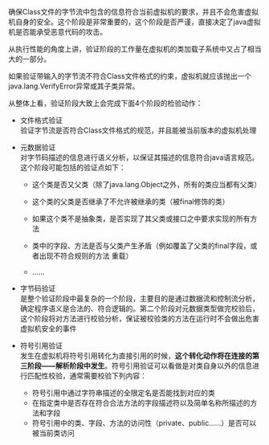 确保Class文件的字节流中包含的信息符合当前虚拟机的要求，并且不会危害虚拟机自身的安全。这个阶段是非常重要的，这个阶段是否严谨，直接决定了java虚拟机是否能承受恶意代码的攻击。

从执行性能的角度上讲，验证阶段的工作量在虚拟机的类加载子系统中又占了相当大的一部分。

如果验证带输入的字节流不符合Class文件格式的约束，虚拟机就应该抛出一个java.lang.VerifyError异常或其子类异常。

从整体上看，验证阶段大致上会完成下面4个阶段的检验动作：

* 文件格式验证  
  验证字节流是否符合Class文件格式的规范，并且能被当前版本的虚拟机处理

* 元数据验证  
  对字节码描述的信息进行语义分析，以保证其描述的信息符合java语言规范。这个阶段可能包括的验证点如下：

  * 这个类是否又父类（除了java.lang.Object之外，所有的类应当都有父类）

  * 这个类的父类是否继承了不允许被继承的类（被final修饰的类）

  * 如果这个类不是抽象类，是否实现了其父类或接口之中要求实现的所有方法

  * 类中的字段、方法是否与父类产生矛盾（例如覆盖了父类的final字段，或者出现不符合规则的方法 重载）

  * ……

* 字节码验证  
  是整个验证阶段中最复杂的一个阶段，主要目的是通过数据流和控制流分析，确定程序语义是合法的、符合逻辑的。第二个阶段对元数据类型做完校验后，这个阶段将对方法进行校验分析，保证被校验类的方法在运行时不会做出危害虚拟机安全的事件

* 符号引用验证  
  发生在虚拟机将符号引用转化为直接引用的时候，**这个转化动作将在连接的第三阶段——解析阶段中发生**。符号引用验证可以看做是对类自身以外的信息进行匹配性校验，通常需要校验下列内容：

  * 符号引用中通过字符串描述的全限定名是否能找到对应的类
  * 在指定类中是否存在符合合法方法的字段描述符以及简单名称所描述的方法和字段
  * 符号引用中的类、字段、方法的访问性（private、public……）是否可以被当前类访问



